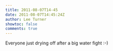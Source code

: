 ```yaml
---
title: 2011-08-07T14-45
date: 2011-08-07T14:45:24Z
author: Lee Turner
showtoc: false
comments: true
---
```


Everyone just drying off after a big water fight :-)

